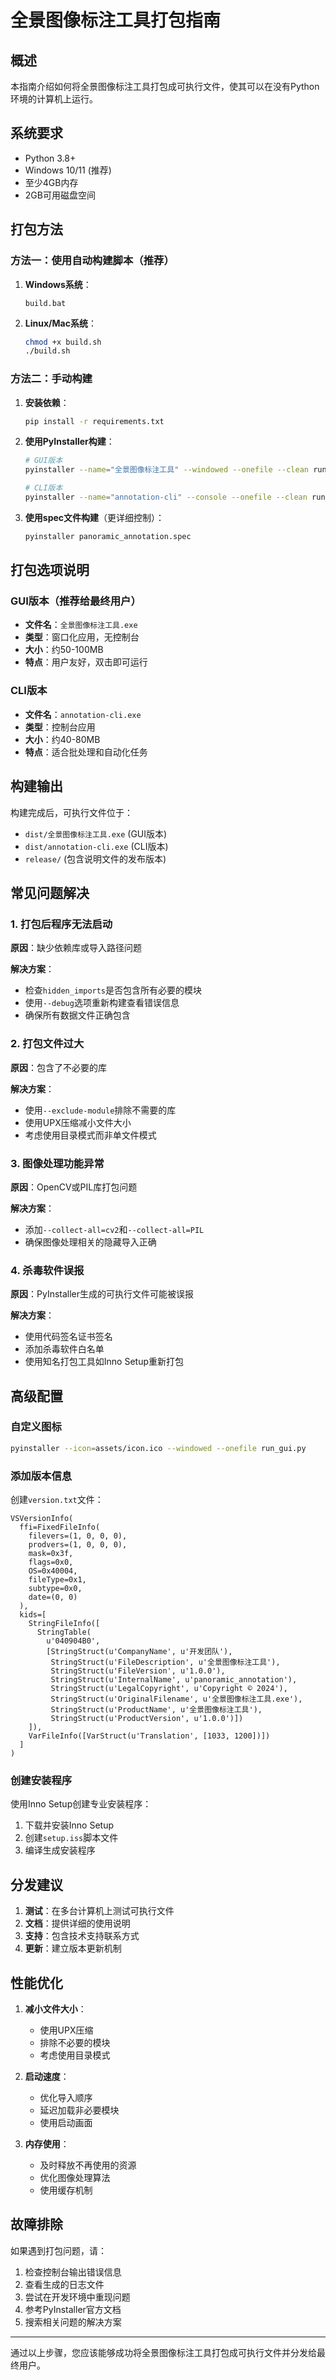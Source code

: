 # 全景图像标注工具打包指南

## 概述

本指南介绍如何将全景图像标注工具打包成可执行文件，使其可以在没有Python环境的计算机上运行。

## 系统要求

- Python 3.8+
- Windows 10/11 (推荐)
- 至少4GB内存
- 2GB可用磁盘空间

## 打包方法

### 方法一：使用自动构建脚本（推荐）

1. **Windows系统**：
   ```batch
   build.bat
   ```

2. **Linux/Mac系统**：
   ```bash
   chmod +x build.sh
   ./build.sh
   ```

### 方法二：手动构建

1. **安装依赖**：
   ```bash
   pip install -r requirements.txt
   ```

2. **使用PyInstaller构建**：
   ```bash
   # GUI版本
   pyinstaller --name="全景图像标注工具" --windowed --onefile --clean run_gui.py
   
   # CLI版本
   pyinstaller --name="annotation-cli" --console --onefile --clean run_cli.py
   ```

3. **使用spec文件构建**（更详细控制）：
   ```bash
   pyinstaller panoramic_annotation.spec
   ```

## 打包选项说明

### GUI版本（推荐给最终用户）
- **文件名**：`全景图像标注工具.exe`
- **类型**：窗口化应用，无控制台
- **大小**：约50-100MB
- **特点**：用户友好，双击即可运行

### CLI版本
- **文件名**：`annotation-cli.exe`
- **类型**：控制台应用
- **大小**：约40-80MB
- **特点**：适合批处理和自动化任务

## 构建输出

构建完成后，可执行文件位于：
- `dist/全景图像标注工具.exe` (GUI版本)
- `dist/annotation-cli.exe` (CLI版本)
- `release/` (包含说明文件的发布版本)

## 常见问题解决

### 1. 打包后程序无法启动

**原因**：缺少依赖库或导入路径问题

**解决方案**：
- 检查`hidden_imports`是否包含所有必要的模块
- 使用`--debug`选项重新构建查看错误信息
- 确保所有数据文件正确包含

### 2. 打包文件过大

**原因**：包含了不必要的库

**解决方案**：
- 使用`--exclude-module`排除不需要的库
- 使用UPX压缩减小文件大小
- 考虑使用目录模式而非单文件模式

### 3. 图像处理功能异常

**原因**：OpenCV或PIL库打包问题

**解决方案**：
- 添加`--collect-all=cv2`和`--collect-all=PIL`
- 确保图像处理相关的隐藏导入正确

### 4. 杀毒软件误报

**原因**：PyInstaller生成的可执行文件可能被误报

**解决方案**：
- 使用代码签名证书签名
- 添加杀毒软件白名单
- 使用知名打包工具如Inno Setup重新打包

## 高级配置

### 自定义图标
```bash
pyinstaller --icon=assets/icon.ico --windowed --onefile run_gui.py
```

### 添加版本信息
创建`version.txt`文件：
```
VSVersionInfo(
  ffi=FixedFileInfo(
    filevers=(1, 0, 0, 0),
    prodvers=(1, 0, 0, 0),
    mask=0x3f,
    flags=0x0,
    OS=0x40004,
    fileType=0x1,
    subtype=0x0,
    date=(0, 0)
  ),
  kids=[
    StringFileInfo([
      StringTable(
        u'040904B0',
        [StringStruct(u'CompanyName', u'开发团队'),
         StringStruct(u'FileDescription', u'全景图像标注工具'),
         StringStruct(u'FileVersion', u'1.0.0'),
         StringStruct(u'InternalName', u'panoramic_annotation'),
         StringStruct(u'LegalCopyright', u'Copyright © 2024'),
         StringStruct(u'OriginalFilename', u'全景图像标注工具.exe'),
         StringStruct(u'ProductName', u'全景图像标注工具'),
         StringStruct(u'ProductVersion', u'1.0.0')])
    ]),
    VarFileInfo([VarStruct(u'Translation', [1033, 1200])])
  ]
)
```

### 创建安装程序

使用Inno Setup创建专业安装程序：

1. 下载并安装Inno Setup
2. 创建`setup.iss`脚本文件
3. 编译生成安装程序

## 分发建议

1. **测试**：在多台计算机上测试可执行文件
2. **文档**：提供详细的使用说明
3. **支持**：包含技术支持联系方式
4. **更新**：建立版本更新机制

## 性能优化

1. **减小文件大小**：
   - 使用UPX压缩
   - 排除不必要的模块
   - 考虑使用目录模式

2. **启动速度**：
   - 优化导入顺序
   - 延迟加载非必要模块
   - 使用启动画面

3. **内存使用**：
   - 及时释放不再使用的资源
   - 优化图像处理算法
   - 使用缓存机制

## 故障排除

如果遇到打包问题，请：

1. 检查控制台输出错误信息
2. 查看生成的日志文件
3. 尝试在开发环境中重现问题
4. 参考PyInstaller官方文档
5. 搜索相关问题的解决方案

---

通过以上步骤，您应该能够成功将全景图像标注工具打包成可执行文件并分发给最终用户。